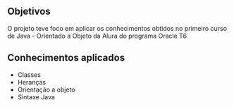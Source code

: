 ## Objetivos

O projeto teve foco em aplicar os conhecimentos obtidos no primeiro curso de Java - Orientado a Objeto da Alura do programa Oracle T6

## Conhecimentos aplicados

- Classes
- Heranças
- Orientação a objeto
- Sintaxe Java

